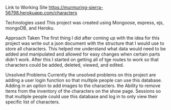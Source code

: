 Link to Working Site
    https://murmuring-sierra-56798.herokuapp.com/characters

Technologies used 
    This project was created using Mongoose, express, ejs, mongoDB, and Heroku.

Approach Taken
    The first thing I did after coming up with the idea for this project was write out a json document with the structure that I would use to store all characters. This helped me understand what data would need to be added and manipulated and allowed for easy changes when certain parts didn't work. After this I started on getting all of tge routes to work so that characters could be added, deleted, viewed, and edited.

Unsolved Problems
    Currently the unsolved problems on this project are adding a user login function so that multiple people can use this database. 
    Adding in an option to add images to the characters.
    the Ability to remove items from the inventory of the characters on the show page.
    Sessions so that multiple people could use this database and log in to only view their specific list of characters.
